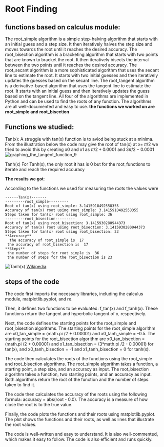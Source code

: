 # Root Finding
## functions based on calculus module:
The root_simple algorithm is a simple step-halving algorithm that starts with an initial guess and a step size. It then iteratively halves the step size and moves towards the root until it reaches the desired accuracy.
The root_bisection algorithm is a bracketing algorithm that starts with two points that are known to bracket the root. It then iteratively bisects the interval between the two points until it reaches the desired accuracy.
The root_secant algorithm is a more sophisticated algorithm that uses the secant line to estimate the root. It starts with two initial guesses and then iteratively updates the guesses based on the secant line.
The root_tangent algorithm is a derivative-based algorithm that uses the tangent line to estimate the root. It starts with an initial guess and then iteratively updates the guess based on the tangent line.
All four of the algorithms are implemented in Python and can be used to find the roots of any function. The algorithms are all well-documented and easy to use.
**the functions we worked on are root_simple and root_bisection**

## Functions we studied:
Tan(x):
A struggle with tan(x) function is to aviod being stuck at a minima. From the illustration below the code may give the root of tan(x) at x= $\pi/2$
we tried to avoid this by creating x0 and x1 as ${\pi/2 + 0.0001}$ and ${3\pi/2 -0.0001}$
![graphing_the_tangent_function_9](https://github.com/yasmensarhan27/23-Homework6G5/assets/38404107/eb9e0ea3-932d-490d-801b-5b27a990175c)

Tanh(x)
For Tanh(x), the only root it has is 0 but for the root_functions to iterate and reach the required accuracy


**The results we got**:



According to the functions we used for measuring the roots the values were 

```
------Tan(x)-------
---------root_simple---------
Root of tan(x) using root_simple: 3.1415918492558355
Accuracy of tan(x) root using root_simple: 3.1415918492558355
Steps taken for tan(x) root using root_simple: 36
---------root_bisection---------
Root of tan(x) using root_bisection: 3.1415930280944373
Accuracy of tan(x) root using root_bisection: 3.1415930280944373
Steps taken for tan(x) root using root_bisection: 23
**Accuracy**
  the accuracy of root_simple is  17 
 the accuracy of root_bisection is  17
**Steps**
 the number of steps for root_simple is  36 
 the number of steps for the root_bisection is 23
```
![Tanh(x)](https://github.com/yasmensarhan27/23-Homework6G5/assets/38404107/24842bb0-1e0c-4131-b385-5669091baa11) [Wikipedia](https://en.wikipedia.org/wiki/Hyperbolic_functions)

## steps of the code
 The code first imports the necessary libraries, including the calculus module, matplotlib.pyplot, and re.
 
 Then, it defines two functions to be evaluated: f_tan(x) and f_tanh(x). These functions return the tangent and hyperbolic tangent of x, respectively.
 
Next, the code defines the starting points for the root_simple and root_bisection algorithms. The starting points for the root_simple algorithm are x0_tan_simple = (math.pi /2 + 0.00001) and x0_tanh_simple = -0.5.
The starting points for the root_bisection algorithm are x0_tan_bisection = (math.pi /2 + 0.00001) and x1_tan_bisection = (3*math.pi /2 - 0.00001) for tan(x), and x0_tanh_bisection = -1 and x1_tanh_bisection = 0 for tanh(x).

The code then calculates the roots of the functions using the root_simple and root_bisection algorithms. The root_simple algorithm takes a function, a starting point, a step size, and an accuracy as input.
The root_bisection algorithm takes a function, two starting points, and an accuracy as input. Both algorithms return the root of the function and the number of steps taken to find it.

The code then calculates the accuracy of the roots using the following formula: accuracy = abs(root - 0.0). The accuracy is a measure of how close the root is to the true value.

Finally, the code plots the functions and their roots using matplotlib.pyplot. The plot shows the functions and their roots, as well as lines that illustrate the root values.

The code is well-written and easy to understand. It is also well-commented, which makes it easy to follow. The code is also efficient and runs quickly.
